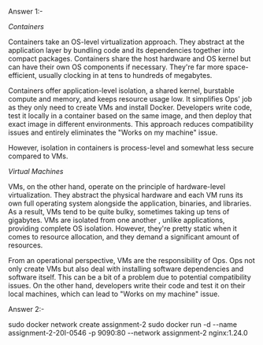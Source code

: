 Answer 1:-

*Containers*

Containers take an OS-level virtualization approach. They abstract at the application layer by bundling code and its dependencies together into compact packages. Containers share the host hardware and OS kernel but can have their own OS components if necessary. They're far more space-efficient, usually clocking in at tens to hundreds of megabytes.

Containers offer application-level isolation, a shared kernel, burstable compute and memory, and keeps resource usage low. It simplifies Ops' job as they only need to create VMs and install Docker. Developers write code, test it locally in a container based on the same image, and then deploy that exact image in different environments. This approach  reduces compatibility issues and entirely eliminates the "Works on my machine" issue.

However, isolation in containers is process-level and somewhat less secure compared to VMs.


*Virtual Machines*

VMs, on the other hand, operate on the principle of hardware-level virtualization. They abstract the physical hardware and each VM runs its own full operating system alongside the application, binaries, and libraries. As a result, VMs tend to be quite bulky, sometimes taking up tens of gigabytes. VMs are isolated from one another , unlike applications, providing complete OS isolation. However, they're pretty static when it comes to resource allocation, and they demand a significant amount of resources.

From an operational perspective, VMs are the responsibility of Ops. Ops not only create VMs but also deal with installing software dependencies and software itself. This can be a bit of a problem due to potential compatibility issues. On the other hand, developers write their code and test it on their local machines, which can lead to "Works on my machine" issue.

Answer 2:-

sudo docker network create assignment-2
sudo docker run -d --name assignment-2-20I-0546 -p 9090:80 --network assignment-2 nginx:1.24.0
